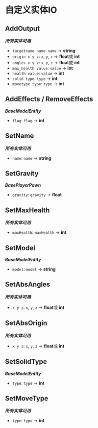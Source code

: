 # 自定义实体IO

## AddOutput  

***所有实体可用***

- ``targetname name``: ``name`` -> **string**
- ``origin x y z``:  ``x``, ``y``, ``z`` -> **float**或 **int**
- ``angles x y z``:  ``x``, ``y``, ``z`` -> **float**或 **int**
- ``max_health value``: ``value`` -> **int**
- ``health value``: ``value`` -> **int**
- ``solid type``: ``type`` -> **int**
- ``movetype type``: ``type`` -> **int**

## AddEffects / RemoveEffects

***BaseModelEntity***

- ``flag``: ``flag`` -> **int**

## SetName

***所有实体可用***

- ``name``: ``name`` -> **string**

## SetGravity

***BasePlayerPawn***

- ``gravity``: ``gravity`` -> **float**

## SetMaxHealth

***所有实体可用***

- ``maxHealth``: ``maxHealth`` -> **int**

## SetModel

***BaseModelEntity***

- ``model``: ``model`` -> **string**

## SetAbsAngles

***所有实体可用***

- ``x y z``:  ``x``, ``y``, ``z`` -> **float**或 **int**

## SetAbsOrigin

***所有实体可用***

- ``x y z``:  ``x``, ``y``, ``z`` -> **float**或 **int**

## SetSolidType

***BaseModelEntity***

- ``type``: ``type`` -> **int**

## SetMoveType

***所有实体可用***

- ``type``: ``type`` -> **int**
